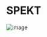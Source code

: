 # SPEKT

![image](https://github.com/norsk-datateknikk/SPEKT/assets/47660770/870b5815-7b60-4a8b-97d5-76e177373dc8)
